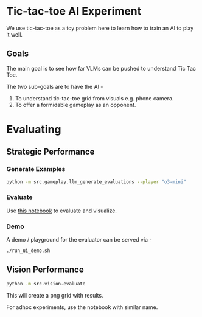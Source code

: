# Tic-tac-toe AI Experiment

We use tic-tac-toe as a toy problem here to learn how to train an AI to play it well.

## Goals

The main goal is to see how far VLMs can be pushed to understand Tic Tac Toe.

The two sub-goals are to have the AI -
1. To understand tic-tac-toe grid from visuals e.g. phone camera.
2. To offer a formidable gameplay as an opponent.

# Evaluating

## Strategic Performance

### Generate Examples

```sh
python -m src.gameplay.llm_generate_evaluations --player "o3-mini"
```

### Evaluate
Use [this notebook](./src/notebooks/gameplay_results.ipynb) to evaluate and visualize.

### Demo

A demo / playground for the evaluator can be served via -

```sh
./run_ui_demo.sh
```

## Vision Performance

```sh
python -m src.vision.evaluate
```

This will create a png grid with results.

For adhoc experiments, use the notebook with similar name.
